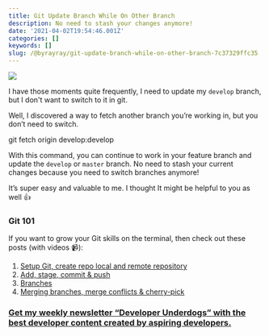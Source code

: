 ```yaml
---
title: Git Update Branch While On Other Branch
description: No need to stash your changes anymore!
date: '2021-04-02T19:54:46.001Z'
categories: []
keywords: []
slug: /@byrayray/git-update-branch-while-on-other-branch-7c37329ffc35
---
```


![](/images/0__ehS0__kNlLWxq33Ym.jpg)

I have those moments quite frequently, I need to update my `develop` branch, but I don't want to switch to it in git.

Well, I discovered a way to fetch another branch you’re working in, but you don’t need to switch.

git fetch origin develop:develop

With this command, you can continue to work in your feature branch and update the `develop` or `master` branch. No need to stash your current changes because you need to switch branches anymore!

It’s super easy and valuable to me. I thought It might be helpful to you as well 👍

### Git 101

If you want to grow your Git skills on the terminal, then check out these posts (with videos 📹):

1.  [Setup Git, create repo local and remote repository](https://devbyrayray.medium.com/git-101-step-1-setup-create-repo-local-and-remote-repository-4e15fcad89b6)
2.  [Add, stage, commit & push](https://devbyrayray.medium.com/git-101-step-2-add-stage-commit-push-aab3afeece55)
3.  [Branches](https://devbyrayray.medium.com/git-101-step-3-branches-634055e32ec)
4.  [Merging branches, merge conflicts & cherry-pick](https://devbyrayray.medium.com/git-101-step-4-merging-branches-merge-conflicts-cherry-pick-67cc1ff0edb7)

### [Get my weekly newsletter “Developer Underdogs” with the best developer content created by aspiring developers.](https://www.getrevue.co/profile/devbyrayray)